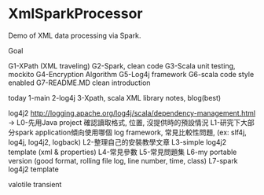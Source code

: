# XmlSparkProcessor
Demo of XML data processing via Spark.


Goal

G1-XPath (XML traveling)
G2-Spark, clean code
G3-Scala unit testing, mockito
G4-Encryption Algorithm
G5-Log4j framework
G6-scala code style enabled
G7-README.MD clean introduction


today
1-main
2-log4j
3-Xpath, scala XML library notes, blog(best)


log4j2
http://logging.apache.org/log4j/scala/dependency-management.html
->
L0-先用Java project 確認讀取格式, 位置, 沒提供時的預設情況
L1-研究下大部分spark application傾向使用哪個 log framework, 常見比較性問題, (ex: slf4j, log4j, log4j2, logback)
L2-整理自己的安裝教學文章
L3-simple log4j2 template (xml & properties)
L4-常見參數
L5-常見問題集
L6-my portable version (good format, rolling file log, line number, time, class)
L7-spark log4j2 template


valotile transient

